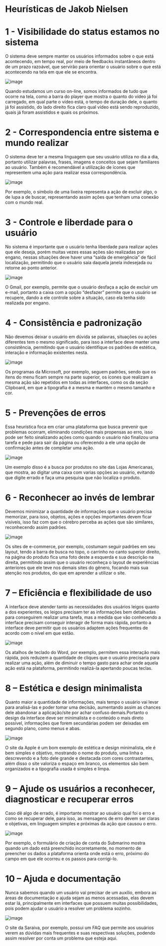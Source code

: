 <h1>Heurísticas de Jakob Nielsen</h1>

<h1>1 - Visibilidade do status estamos no sistema</h1>

O sistema deve sempre manter os usuários informados sobre o que está acontecendo, em tempo real, por meio de feedbacks instantâneos dentro de um prazo razoável, que servirão para orientar o usuário sobre o que está acontecendo na tela em que ele se encontra.

![image](https://github.com/EliezerLopes1/Bertoti/assets/102488914/c6784085-8959-4623-bd39-655d35cbbf57)

Quando estudamos um curso on-line, somos informados de tudo que ocorre na tela, como a barra do player que mostra o quanto do vídeo já foi carregado, em qual parte o vídeo está, o tempo de duração dele, o quanto já foi assistido, do lado direito fica claro qual vídeo está sendo reproduzido, quais já foram assistidos e quais os próximos.

<h1>2 - Correspondencia entre sistema e mundo realizar</h1> 

O sistema deve ter a mesma linguagem que seu usuário utiliza no dia a dia, portanto utilizar palavras, frases, imagens e conceitos que sejam familiares ao usuário. Também é recomendável a utilização de ícones que representem uma ação para realizar essa correspondência.

![image](https://github.com/EliezerLopes1/Bertoti/assets/102488914/95a2d2d5-4e6c-4f1a-9a17-a3585cfe847d)

Por exemplo, o símbolo de uma lixeira representa a ação de excluir algo, o de lupa a de buscar, representando assim ações que tenham uma conexão com o mundo real.

<h1>3 - Controle e liberdade para o usuário</h1>

No sistema é importante que o usuário tenha liberdade para realizar ações que ele deseja, porém muitas vezes essas ações são realizadas por engano, nessas situações deve haver uma “saída de emergência” de fácil localização, permitindo que o usuário saia daquela janela indesejada ou retorne ao ponto anterior.

![image](https://github.com/EliezerLopes1/Bertoti/assets/102488914/d0545283-61b5-4675-90ff-d30f0aed4b7e)

O Gmail, por exemplo, permite que o usuário desfaça a ação de excluir um e-mail, portanto a caixa com a opção “desfazer” permite que o usuário se recupere, dando a ele controle sobre a situação, caso ela tenha sido realizada por engano.

<h1>4 - Consistência e padronização</h1>

Não devemos deixar o usuário em dúvida se palavras, situações ou ações diferentes tem o mesmo significado, para isso a interface deve manter uma consistência, permitindo que o usuário identifique os padrões de estética, interação e informação existentes nesta.

![image](https://github.com/EliezerLopes1/Bertoti/assets/102488914/436b0983-4659-4032-899f-82f70ce7b7f2)

Os programas da Microsoft, por exemplo, seguem padrões, sendo que os itens do menu ficam sempre na parte superior, os ícones que realizam a mesma ação são repetidos em todas as interfaces, como os da seção Clipboard, em que a tipografia é a mesma e mantém o mesmo tamanho e cor.

<h1>5 - Prevenções de erros</h1>

Essa heurística foca em criar uma plataforma que busca prevenir que problemas ocorram, eliminando condições mais propensas ao erro, isso pode ser feito sinalizando ações como quando o usuário não finalizou uma tarefa e pede para sair da página ou oferecendo a ele uma opção de confirmação antes de completar uma ação.

![image](https://github.com/EliezerLopes1/Bertoti/assets/102488914/264f81d4-c112-427a-844b-39c0a008187c)

Um exemplo disso é a busca por produtos no site das Lojas Americanas, que mostra, ao digitar uma caixa com varias opções ao usuário, evitando que digite errado e faça uma pesquisa que não localiza o produto.

<h1>6 - Reconhecer ao invés de lembrar</h1>

Devemos minimizar a quantidade de informações que o usuário precisa memorizar, para isso, objetos, ações e opções importantes devem ficar visíveis, isso faz com que o cérebro perceba as ações que são similares, reconhecendo assim padrões.

![image](https://github.com/EliezerLopes1/Bertoti/assets/102488914/e82fc9ff-22c8-45e2-b4d8-e2b6e198ddf0)

Os sites de e-commerce, por exemplo, costumam seguir padrões em seu layout, tendo a barra de busca no topo, o carrinho no canto superior direito, na página do produto fica uma foto deste a esquerda e sua descrição na direita, permitindo assim que o usuário reconheça o layout de experiências anteriores que ele teve nos demais sites do gênero, focando mais sua atenção nos produtos, do que em aprender a utilizar o site.

<h1>7 – Eficiência e flexibilidade de uso</h1>

A interface deve atender tanto as necessidades dos usuários leigos quanto a dos experientes, os leigos precisam ter as informações bem detalhadas para conseguirem realizar uma tarefa, mas a medida que vão conhecendo a interface precisam conseguir interagir de forma mais rápida, portanto a interface deve permitir que os usuários adaptem ações frequentes de acordo com o nível em que estão.

![image](https://github.com/EliezerLopes1/Bertoti/assets/102488914/7e9962ff-a785-463c-8288-1fc6348918f0)

Os atalhos de teclado do Word, por exemplo, permitem essa interação mais rápida, pois reduzem a quantidade de cliques que o usuário precisaria para realizar uma ação, além de diminuir o tempo gasto para achar onde aquela ação está na plataforma, permitindo realizá-la apertando poucas teclas.

<h1>8 – Estética e design minimalista</h1>

Quanto maior a quantidade de informações, mais tempo o usuário vai levar para analisá-las e poder tomar uma decisão, aumentando assim as chances dele abandonar a aplicação/site por achar confuso demais.Portanto o design da interface deve ser minimalista e o conteúdo o mais direto possível, informações que forem secundárias podem ser deixadas em segundo plano, como menus e abas.

![image](https://github.com/EliezerLopes1/Bertoti/assets/102488914/c559ab65-a032-46c9-a698-e7dabe0cd0e5)

O site da Apple é um bom exemplo de estética e design minimalista, ele é bem simples e objetivo, mostrando o nome do produto, uma linha o descrevendo e a foto dele grande e destacada com cores contrastantes, além disso o site valoriza o espaço em branco, os elementos são bem organizados e a tipografia usada é simples e limpa.

<h1>9 – Ajude os usuários a reconhecer, diagnosticar e recuperar erros</h1>

Caso dê algo de errado, é importante mostrar ao usuário qual foi o erro e como se recuperar dele, para isso, as mensagens de erro devem ser claras e objetivas, em linguagem simples e próximas da ação que causou o erro.

![image](https://github.com/EliezerLopes1/Bertoti/assets/102488914/07fc0078-ee2b-439a-ad0c-2b2fc464f903)

Por exemplo, o formulário de criação de conta do Submarino mostra quando um dado está preenchido incorretamente, no momento de preencher os dados a plataforma orienta onde está o erro, próximo do campo em que ele ocorreu e os passos para corrigi-lo.

<h1>10 – Ajuda e documentação</h1>

Nunca sabemos quando um usuário vai precisar de um auxílio, embora as áreas de documentação e ajuda sejam as menos acessadas, elas devem estar lá, principalmente em interfaces que possuem muitas possibilidades, pois podem ajudar o usuário a resolver um problema sozinho.

![image](https://github.com/EliezerLopes1/Bertoti/assets/102488914/fa48d87c-057c-403d-8faa-c66570784f97)

O site da Saraiva, por exemplo, possui um FAQ que permite aos usuários verem as dúvidas mais frequentes e suas respectivas soluções, podendo assim resolver por conta um problema que esteja aqui.
